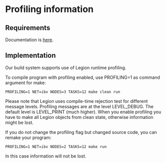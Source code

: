 Profiling information
=====================

Requirements
------------

Documentation is [here](https://docs.google.com/document/d/1qK4YqM_avtN62ijsy_3F69nZDjgOM7FiInmVofIVvNQ/edit?ts=57093891#heading=h.gifm5sc1d7ck).

Implementation
--------------

Our build system supports use of Legion runtime profiling.

To compile program with profiling enabled, use PROFILING=1 as command argument for make:

    PROFILING=1 NET=ibv NODES=3 TASKS=12 make clean run

Please note that Legion uses compile-time rejection test for different message levels.
Profiling messages are at the level LEVEL_DEBUG. The default level is LEVEL_PRINT (much higher).
When you enable profiling you have to make all Legion objects from clean state,
otherwise information might be lost.

If you do not change the profiling flag but changed source code, you can remake your program:

    PROFILING=1 NET=ibv NODES=2 TASKS=12 make run

In this case information will not be lost.
